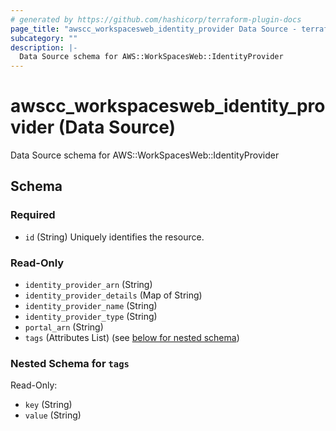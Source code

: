 ```yaml
---
# generated by https://github.com/hashicorp/terraform-plugin-docs
page_title: "awscc_workspacesweb_identity_provider Data Source - terraform-provider-awscc"
subcategory: ""
description: |-
  Data Source schema for AWS::WorkSpacesWeb::IdentityProvider
---
```


# awscc_workspacesweb_identity_provider (Data Source)

Data Source schema for AWS::WorkSpacesWeb::IdentityProvider



<!-- schema generated by tfplugindocs -->
## Schema

### Required

- `id` (String) Uniquely identifies the resource.

### Read-Only

- `identity_provider_arn` (String)
- `identity_provider_details` (Map of String)
- `identity_provider_name` (String)
- `identity_provider_type` (String)
- `portal_arn` (String)
- `tags` (Attributes List) (see [below for nested schema](#nestedatt--tags))

<a id="nestedatt--tags"></a>
### Nested Schema for `tags`

Read-Only:

- `key` (String)
- `value` (String)

